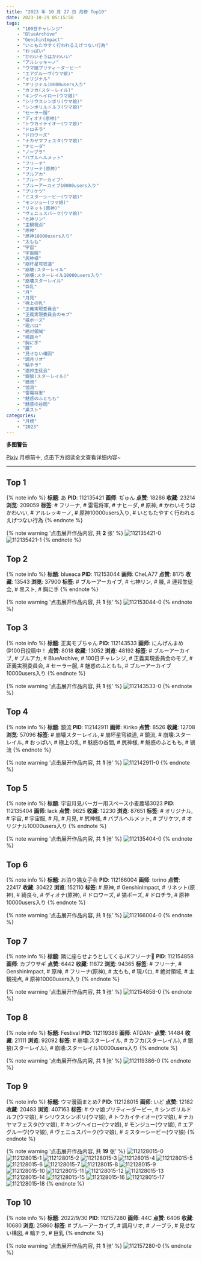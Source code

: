 ```yaml
---
title: "2023 年 10 月 27 日 月榜 Top10"
date: 2023-10-29 05:15:50
tags:
    - "100日チャレンジ"
    - "BlueArchive"
    - "GenshinImpact"
    - "いともたやすく行われるえげつない行為"
    - "おっぱい"
    - "かわいそうはかわいい"
    - "アルレッキーノ"
    - "ウマ娘プリティーダービー"
    - "エアグルーヴ(ウマ娘)"
    - "オリジナル"
    - "オリジナル10000users入り"
    - "カフカ(スターレイル)"
    - "キングヘイロー(ウマ娘)"
    - "シリウスシンボリ(ウマ娘)"
    - "シンボリルドルフ(ウマ娘)"
    - "セーラー服"
    - "ディオナ(原神)"
    - "トウカイテイオー(ウマ娘)"
    - "ドロチラ"
    - "ドロワーズ"
    - "ナカヤマフェスタ(ウマ娘)"
    - "ナヒーダ"
    - "ノーブラ"
    - "バブルヘルメット"
    - "フリーナ"
    - "フリーナ(原神)"
    - "ブルアカ"
    - "ブルーアーカイブ"
    - "ブルーアーカイブ10000users入り"
    - "プリケツ"
    - "ミスターシービー(ウマ娘)"
    - "モンジュー(ウマ娘)"
    - "リネット(原神)"
    - "ヴェニュスパーク(ウマ娘)"
    - "七神リン"
    - "主観視点"
    - "原神"
    - "原神10000users入り"
    - "太もも"
    - "宇宙"
    - "宇宙服"
    - "尻神様"
    - "崩坏星穹铁道"
    - "崩壊:スターレイル"
    - "崩壊:スターレイル10000users入り"
    - "崩壊スターレイル"
    - "巨乳"
    - "月"
    - "月見"
    - "極上の乳"
    - "正義実現委員会"
    - "正義実現委員会のモブ"
    - "猫ポーズ"
    - "現パロ"
    - "絶対領域"
    - "綺良々"
    - "胸に手"
    - "腋"
    - "見せない構図"
    - "調月リオ"
    - "輪チラ"
    - "連邦生徒会"
    - "銀狼(スターレイル)"
    - "鏡流"
    - "镜流"
    - "雷電将軍"
    - "魅惑のふともも"
    - "魅惑の谷間"
    - "黒スト"
categories:
    - "月榜"
    - "2023"
---
```


<i class="fa fa-triangle-exclamation"></i>**多图警告**<i class="fa fa-triangle-exclamation"></i>

[Pixiv](https://www.pixiv.net/) 月榜前十, 点击下方阅读全文查看详细内容~

<!-- more -->

---

## Top 1

{% note info %}
**标题**: あ
**PID**: 112135421 **画师**: ぢゅん
**点赞**: 18286 **收藏**: 23214 **浏览**: 209059
**标签**: # フリーナ, # 雷電将軍, # ナヒーダ, # 原神, # かわいそうはかわいい, # アルレッキーノ, # 原神10000users入り, # いともたやすく行われるえげつない行為
{% endnote %}

{% note warning '点击展开作品内容, 共 **2** 张' %}
![112135421-0](https://i.pixiv.re/img-original/img/2023/09/30/00/00/33/112135421_p0.jpg)
![112135421-1](https://i.pixiv.re/img-original/img/2023/09/30/00/00/33/112135421_p1.jpg)
{% endnote %}

## Top 2

{% note info %}
**标题**: blueaca
**PID**: 112153044 **画师**: CheLA77
**点赞**: 8175 **收藏**: 13543 **浏览**: 37900
**标签**: # ブルーアーカイブ, # 七神リン, # 腋, # 連邦生徒会, # 黒スト, # 胸に手
{% endnote %}

{% note warning '点击展开作品内容, 共 **1** 张' %}
![112153044-0](https://i.pixiv.re/img-original/img/2023/09/30/17/13/37/112153044_p0.jpg)
{% endnote %}

## Top 3

{% note info %}
**标题**: 正実モブちゃん
**PID**: 112143533 **画师**: にんげんまめ@100日投稿中！
**点赞**: 8018 **收藏**: 13052 **浏览**: 48192
**标签**: # ブルーアーカイブ, # ブルアカ, # BlueArchive, # 100日チャレンジ, # 正義実現委員会のモブ, # 正義実現委員会, # セーラー服, # 魅惑のふともも, # ブルーアーカイブ10000users入り
{% endnote %}

{% note warning '点击展开作品内容, 共 **1** 张' %}
![112143533-0](https://i.pixiv.re/img-original/img/2023/09/30/08/44/22/112143533_p0.png)
{% endnote %}

## Top 4

{% note info %}
**标题**: 鏡流
**PID**: 112142911 **画师**: Kiriko
**点赞**: 8526 **收藏**: 12708 **浏览**: 57096
**标签**: # 崩壊スターレイル, # 崩坏星穹铁道, # 鏡流, # 崩壊:スターレイル, # おっぱい, # 極上の乳, # 魅惑の谷間, # 尻神様, # 魅惑のふともも, # 镜流
{% endnote %}

{% note warning '点击展开作品内容, 共 **1** 张' %}
![112142911-0](https://i.pixiv.re/img-original/img/2023/09/30/08/00/00/112142911_p0.png)
{% endnote %}

## Top 5

{% note info %}
**标题**: 宇宙月見バーガー用スペース小麦農場3023
**PID**: 112135404 **画师**: lack
**点赞**: 9625 **收藏**: 12230 **浏览**: 87651
**标签**: # オリジナル, # 宇宙, # 宇宙服, # 月, # 月見, # 尻神様, # バブルヘルメット, # プリケツ, # オリジナル10000users入り
{% endnote %}

{% note warning '点击展开作品内容, 共 **1** 张' %}
![112135404-0](https://i.pixiv.re/img-original/img/2023/09/30/00/00/29/112135404_p0.png)
{% endnote %}

## Top 6

{% note info %}
**标题**: お泊り猫女子会
**PID**: 112166004 **画师**: torino
**点赞**: 22417 **收藏**: 30422 **浏览**: 152110
**标签**: # 原神, # GenshinImpact, # リネット(原神), # 綺良々, # ディオナ(原神), # ドロワーズ, # 猫ポーズ, # ドロチラ, # 原神10000users入り
{% endnote %}

{% note warning '点击展开作品内容, 共 **1** 张' %}
![112166004-0](https://i.pixiv.re/img-original/img/2023/10/01/00/00/18/112166004_p0.jpg)
{% endnote %}

## Top 7

{% note info %}
**标题**: 隣に座らせようとしてくるJKフリーナ🚃
**PID**: 112154858 **画师**: カブウサギ
**点赞**: 6442 **收藏**: 11872 **浏览**: 94365
**标签**: # フリーナ, # GenshinImpact, # 原神, # フリーナ(原神), # 太もも, # 現パロ, # 絶対領域, # 主観視点, # 原神10000users入り
{% endnote %}

{% note warning '点击展开作品内容, 共 **1** 张' %}
![112154858-0](https://i.pixiv.re/img-original/img/2023/09/30/18/28/19/112154858_p0.jpg)
{% endnote %}

## Top 8

{% note info %}
**标题**: Festival
**PID**: 112119386 **画师**: ATDAN-
**点赞**: 14484 **收藏**: 21111 **浏览**: 92092
**标签**: # 崩壊:スターレイル, # カフカ(スターレイル), # 銀狼(スターレイル), # 崩壊:スターレイル10000users入り
{% endnote %}

{% note warning '点击展开作品内容, 共 **1** 张' %}
![112119386-0](https://i.pixiv.re/img-original/img/2023/09/29/13/04/42/112119386_p0.jpg)
{% endnote %}

## Top 9

{% note info %}
**标题**: ウマ漫画まとめ7
**PID**: 112128015 **画师**: いど
**点赞**: 12182 **收藏**: 20483 **浏览**: 407163
**标签**: # ウマ娘プリティーダービー, # シンボリルドルフ(ウマ娘), # シリウスシンボリ(ウマ娘), # トウカイテイオー(ウマ娘), # ナカヤマフェスタ(ウマ娘), # キングヘイロー(ウマ娘), # モンジュー(ウマ娘), # エアグルーヴ(ウマ娘), # ヴェニュスパーク(ウマ娘), # ミスターシービー(ウマ娘)
{% endnote %}

{% note warning '点击展开作品内容, 共 **19** 张' %}
![112128015-0](https://i.pixiv.re/img-original/img/2023/10/17/10/21/16/112128015_p0.png)
![112128015-1](https://i.pixiv.re/img-original/img/2023/10/17/10/21/16/112128015_p1.png)
![112128015-2](https://i.pixiv.re/img-original/img/2023/10/17/10/21/16/112128015_p2.png)
![112128015-3](https://i.pixiv.re/img-original/img/2023/10/17/10/21/16/112128015_p3.png)
![112128015-4](https://i.pixiv.re/img-original/img/2023/10/17/10/21/16/112128015_p4.png)
![112128015-5](https://i.pixiv.re/img-original/img/2023/10/17/10/21/16/112128015_p5.png)
![112128015-6](https://i.pixiv.re/img-original/img/2023/10/17/10/21/16/112128015_p6.png)
![112128015-7](https://i.pixiv.re/img-original/img/2023/10/17/10/21/16/112128015_p7.png)
![112128015-8](https://i.pixiv.re/img-original/img/2023/10/17/10/21/16/112128015_p8.png)
![112128015-9](https://i.pixiv.re/img-original/img/2023/10/17/10/21/16/112128015_p9.png)
![112128015-10](https://i.pixiv.re/img-original/img/2023/10/17/10/21/16/112128015_p10.png)
![112128015-11](https://i.pixiv.re/img-original/img/2023/10/17/10/21/16/112128015_p11.png)
![112128015-12](https://i.pixiv.re/img-original/img/2023/10/17/10/21/16/112128015_p12.png)
![112128015-13](https://i.pixiv.re/img-original/img/2023/10/17/10/21/16/112128015_p13.png)
![112128015-14](https://i.pixiv.re/img-original/img/2023/10/17/10/21/16/112128015_p14.png)
![112128015-15](https://i.pixiv.re/img-original/img/2023/10/17/10/21/16/112128015_p15.png)
![112128015-16](https://i.pixiv.re/img-original/img/2023/10/17/10/21/16/112128015_p16.png)
![112128015-17](https://i.pixiv.re/img-original/img/2023/10/17/10/21/16/112128015_p17.png)
![112128015-18](https://i.pixiv.re/img-original/img/2023/10/17/10/21/16/112128015_p18.png)
{% endnote %}

## Top 10

{% note info %}
**标题**: 2022/9/30
**PID**: 112157280 **画师**: 44C
**点赞**: 6408 **收藏**: 10680 **浏览**: 25860
**标签**: # ブルーアーカイブ, # 調月リオ, # ノーブラ, # 見せない構図, # 輪チラ, # 巨乳
{% endnote %}

{% note warning '点击展开作品内容, 共 **1** 张' %}
![112157280-0](https://i.pixiv.re/img-original/img/2023/09/30/19/58/18/112157280_p0.jpg)
{% endnote %}
